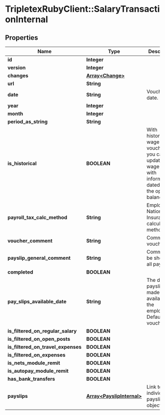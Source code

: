 # TripletexRubyClient::SalaryTransactionInternal

## Properties
Name | Type | Description | Notes
------------ | ------------- | ------------- | -------------
**id** | **Integer** |  | [optional] 
**version** | **Integer** |  | [optional] 
**changes** | [**Array&lt;Change&gt;**](Change.md) |  | [optional] 
**url** | **String** |  | [optional] 
**date** | **String** | Voucher date. | [optional] 
**year** | **Integer** |  | 
**month** | **Integer** |  | 
**period_as_string** | **String** |  | [optional] 
**is_historical** | **BOOLEAN** | With historical wage vouchers you can update the wage system with information dated before the opening balance. | [optional] 
**payroll_tax_calc_method** | **String** | Employee National Insurance calculation method | [optional] 
**voucher_comment** | **String** | Comment on voucher | [optional] 
**payslip_general_comment** | **String** | Comment to be shown on all payslips | [optional] 
**completed** | **BOOLEAN** |  | [optional] 
**pay_slips_available_date** | **String** | The date payslips are made available to the employee. Defaults to voucherDate. | [optional] 
**is_filtered_on_regular_salary** | **BOOLEAN** |  | [optional] 
**is_filtered_on_open_posts** | **BOOLEAN** |  | [optional] 
**is_filtered_on_travel_expenses** | **BOOLEAN** |  | [optional] 
**is_filtered_on_expenses** | **BOOLEAN** |  | [optional] 
**is_nets_module_remit** | **BOOLEAN** |  | [optional] 
**is_autopay_module_remit** | **BOOLEAN** |  | [optional] 
**has_bank_transfers** | **BOOLEAN** |  | [optional] 
**payslips** | [**Array&lt;PayslipInternal&gt;**](PayslipInternal.md) | Link to individual payslip objects. | 


